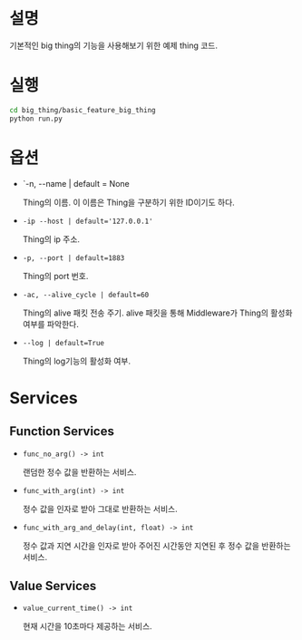 # 설명

기본적인 big thing의 기능을 사용해보기 위한 예제 thing 코드.

# 실행

```bash
cd big_thing/basic_feature_big_thing
python run.py
```

# 옵션

- `-n, --name | default = None

  Thing의 이름. 이 이름은 Thing을 구분하기 위한 ID이기도 하다.

- `-ip --host | default='127.0.0.1'`

  Thing의 ip 주소.

- `-p, --port | default=1883`

  Thing의 port 번호.

- `-ac, --alive_cycle | default=60`

  Thing의 alive 패킷 전송 주기. alive 패킷을 통해 Middleware가 Thing의 활성화 여부를 파악한다.

- `--log | default=True`

  Thing의 log기능의 활성화 여부.

# Services

## Function Services

- `func_no_arg() -> int`

  랜덤한 정수 값을 반환하는 서비스.

- `func_with_arg(int) -> int`

  정수 값을 인자로 받아 그대로 반환하는 서비스.

- `func_with_arg_and_delay(int, float) -> int`

  정수 값과 지연 시간을 인자로 받아 주어진 시간동안 지연된 후 정수 값을 반환하는 서비스.

## Value Services

- `value_current_time() -> int`

  현재 시간을 10초마다 제공하는 서비스.

